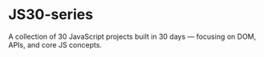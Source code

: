 # JS30-series
A collection of 30 JavaScript projects built in 30 days — focusing on DOM, APIs, and core JS concepts.
